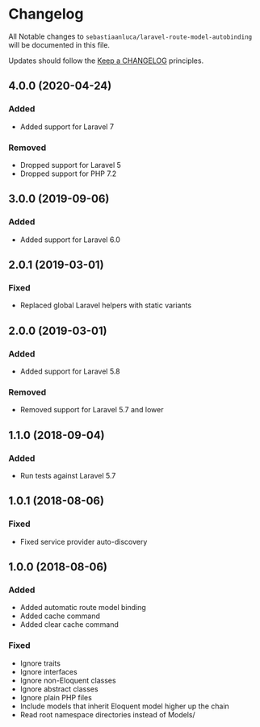 # Changelog

All Notable changes to `sebastiaanluca/laravel-route-model-autobinding` will be documented in this file.

Updates should follow the [Keep a CHANGELOG](http://keepachangelog.com/) principles.

## 4.0.0 (2020-04-24)

### Added

- Added support for Laravel 7

### Removed

- Dropped support for Laravel 5
- Dropped support for PHP 7.2

## 3.0.0 (2019-09-06)

### Added

- Added support for Laravel 6.0

## 2.0.1 (2019-03-01)

### Fixed

- Replaced global Laravel helpers with static variants

## 2.0.0 (2019-03-01)

### Added

- Added support for Laravel 5.8

### Removed

- Removed support for Laravel 5.7 and lower

## 1.1.0 (2018-09-04)

### Added

- Run tests against Laravel 5.7

## 1.0.1 (2018-08-06)

### Fixed

- Fixed service provider auto-discovery

## 1.0.0 (2018-08-06)

### Added

- Added automatic route model binding
- Added cache command
- Added clear cache command

### Fixed

- Ignore traits
- Ignore interfaces
- Ignore non-Eloquent classes
- Ignore abstract classes
- Ignore plain PHP files
- Include models that inherit Eloquent model higher up the chain
- Read root namespace directories instead of Models/
